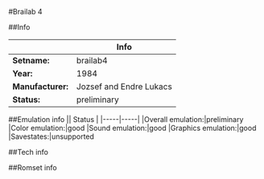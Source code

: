 #Brailab 4

##Info

||Info|
|-----|-----|
|**Setname:**|brailab4
|**Year:**|1984
|**Manufacturer:**|Jozsef and Endre Lukacs
|**Status:**|preliminary

##Emulation info
|| Status |
|-----|-----|
|Overall emulation:|preliminary
|Color emulation:|good
|Sound emulation:|good
|Graphics emulation:|good
|Savestates:|unsupported

##Tech info

##Romset info

<!--- START OF EDITED COMMENT DO NOT TOUCH TEXT ABOVE-->
